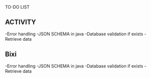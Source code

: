 TO-DO LIST


ACTIVITY
---------
-Error handling
-JSON SCHEMA in java
-Database validation if exists
-Retrieve data

Bixi
---------
-Error handling
-JSON SCHEMA in java
-Database validation if exists
-Retrieve data
